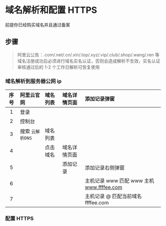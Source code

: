 # 域名解析和配置 HTTPS

前提你已经购买域名并且通过备案

## 步骤

> 阿里云公告：.com/.net/.cn/.xin/.top/.xyz/.vip/.club/.shop/.wang/.ren 等域名注册成功后必须进行域名实名认证，否则会造成解析不生效，实名认证审核通过后的 1-2 个工作日解析可恢复使用

### 域名解析到服务器公网 ip

| 序号 | 阿里云官网       | 域名列表 | 域名详情页面 | 添加记录弹窗                              |
| :--: | :--------------- | :------- | :----------- | :---------------------------------------- |
|  1   | 登录             |          |              |                                           |
|  2   | 控制台           |          |              |                                           |
|  3   | 搜索 `云解析DNS` | 域名列表 |              |                                           |
|  4   |                  | 点击域名 | 域名详情页面 |                                           |
|  5   |                  |          | 添加记录     | 添加记录右侧弹窗                          |
|  6   |                  |          |              | 主机记录 www 匹配 www 主机 www.ffffee.com |
|  7   |                  |          |              | 主机记录 @ 匹配当前域名 ffffee.com        |

### 配置 HTTPS
